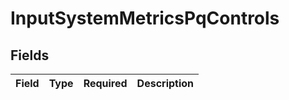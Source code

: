 # InputSystemMetricsPqControls


## Fields

| Field       | Type        | Required    | Description |
| ----------- | ----------- | ----------- | ----------- |